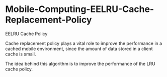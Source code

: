 # Mobile-Computing-EELRU-Cache-Replacement-Policy
EELRU Cache Policy

Cache replacement policy plays a vital role to improve the performance in a cached mobile environment, since the amount of data stored in a client cache is small.

The idea behind this algorithm is to improve the performance of the LRU cache policy.
